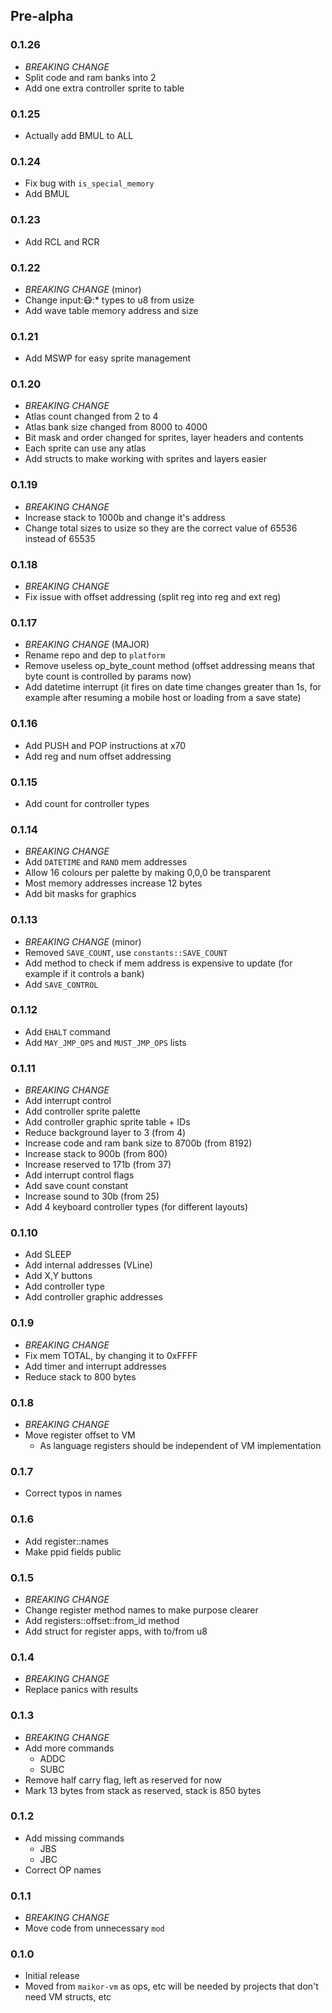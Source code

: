 ## Pre-alpha

### 0.1.26
- *BREAKING CHANGE*
- Split code and ram banks into 2
- Add one extra controller sprite to table

### 0.1.25
- Actually add BMUL to ALL

### 0.1.24
- Fix bug with `is_special_memory`
- Add BMUL

### 0.1.23
- Add RCL and RCR

### 0.1.22
- *BREAKING CHANGE* (minor)
- Change input::mask::* types to u8 from usize
- Add wave table memory address and size

### 0.1.21
- Add MSWP for easy sprite management

### 0.1.20
- *BREAKING CHANGE*
- Atlas count changed from 2 to 4
- Atlas bank size changed from 8000 to 4000
- Bit mask and order changed for sprites, layer headers and contents
- Each sprite can use any atlas
- Add structs to make working with sprites and layers easier

### 0.1.19
- *BREAKING CHANGE*
- Increase stack to 1000b and change it's address
- Change total sizes to usize so they are the correct value of 65536 instead of 65535

### 0.1.18
- *BREAKING CHANGE*
- Fix issue with offset addressing (split reg into reg and ext reg)

### 0.1.17
- *BREAKING CHANGE* (MAJOR)
- Rename repo and dep to `platform`
- Remove useless op_byte_count method (offset addressing means that byte count is controlled by params now)
- Add datetime interrupt (it fires on date time changes greater than 1s, for example after resuming a mobile host or loading from a save state)

### 0.1.16
- Add PUSH and POP instructions at x70
- Add reg and num offset addressing

### 0.1.15
- Add count for controller types

### 0.1.14
- *BREAKING CHANGE*
- Add `DATETIME` and `RAND` mem addresses
- Allow 16 colours per palette by making 0,0,0 be transparent
- Most memory addresses increase 12 bytes
- Add bit masks for graphics

### 0.1.13
- *BREAKING CHANGE* (minor)
- Removed `SAVE_COUNT`, use `constants::SAVE_COUNT`
- Add method to check if mem address is expensive to update (for example if it controls a bank)
- Add `SAVE_CONTROL` 

### 0.1.12

- Add `EHALT` command
- Add `MAY_JMP_OPS` and `MUST_JMP_OPS` lists

### 0.1.11

- *BREAKING CHANGE*
- Add interrupt control
- Add controller sprite palette
- Add controller graphic sprite table + IDs
- Reduce background layer to 3 (from 4)
- Increase code and ram bank size to 8700b (from 8192)
- Increase stack to 900b (from 800)
- Increase reserved to 171b (from 37)
- Add interrupt control flags
- Add save count constant
- Increase sound to 30b (from 25)
- Add 4 keyboard controller types (for different layouts)

### 0.1.10

- Add SLEEP
- Add internal addresses (VLine)
- Add X,Y buttons
- Add controller type
- Add controller graphic addresses

### 0.1.9

- *BREAKING CHANGE*
- Fix mem TOTAL, by changing it to 0xFFFF 
- Add timer and interrupt addresses
- Reduce stack to 800 bytes

### 0.1.8

- *BREAKING CHANGE*
- Move register offset to VM
  - As language registers should be independent of VM implementation

### 0.1.7

- Correct typos in names

### 0.1.6

- Add register::names
- Make ppid fields public

### 0.1.5

- *BREAKING CHANGE*
- Change register method names to make purpose clearer
- Add registers::offset::from_id method
- Add struct for register apps, with to/from u8

### 0.1.4

- *BREAKING CHANGE*
- Replace panics with results

### 0.1.3

- *BREAKING CHANGE*
- Add more commands
  - ADDC
  - SUBC
- Remove half carry flag, left as reserved for now
- Mark 13 bytes from stack as reserved, stack is 850 bytes

### 0.1.2

- Add missing commands   
  - JBS
  - JBC
- Correct OP names

### 0.1.1

- *BREAKING CHANGE*
- Move code from unnecessary `mod`

### 0.1.0

- Initial release
- Moved from `maikor-vm` as ops, etc will be needed by projects that don't need VM structs, etc